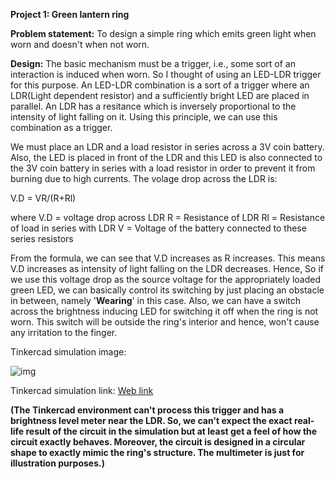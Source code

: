 __Project 1: Green lantern ring__

__Problem statement:__
To design a simple ring which emits green light when worn and doesn't when not worn.

__Design:__
The basic mechanism must be a trigger, i.e., some sort of an interaction is induced when worn. So I thought of using an LED-LDR trigger for this purpose. An LED-LDR combination is a sort of a trigger where an LDR(Light dependent resistor) and a sufficiently bright LED are placed in parallel. An LDR has a resitance which is inversely proportional to the intensity of light falling on it. Using this principle, we can use this combination as a trigger. 

We must place an LDR and a load resistor in series across a 3V coin battery. Also, the LED is placed in front of the LDR and this LED is also connected to the 3V coin battery in series with a load resistor in order to prevent it from burning due to high currents. The volage drop across the LDR is:

V.D = VR/(R+Rl)

where V.D = voltage drop across LDR
        R = Resistance of LDR
       Rl = Resistance of load in series with LDR
        V = Voltage of the battery connected to these series resistors
        
From the formula, we can see that V.D increases as R increases. This means V.D increases as intensity of light falling on the LDR decreases. Hence, So if we use this voltage drop as the source voltage for the appropriately loaded green LED, we can basically control its switching by just placing an obstacle in between, namely '__Wearing__' in this case. Also, we can have a switch across the brightness inducing LED for switching it off when the ring is not worn. This switch will be outside the ring's interior and hence, won't cause any irritation to the finger.

Tinkercad simulation image:

![img](https://github.com/Ruban-VP/Electronics-club-mini-task-3/blob/master/Brave%20Waasa-Hillar.png?raw=true)

Tinkercad simulation link: [Web link](https://www.tinkercad.com/things/g9umWpZAEXY-brave-waasa-hillar/editel?tenant=circuits?sharecode=LrNU6fSPrm9PLwGul8CrZp7oOIiafZzpptvUjarqxHY)

__(The Tinkercad environment can't process this trigger and has a brightness level meter near the LDR. So, we can't expect the exact real-life result of the circuit in the simulation but at least get a feel of how the circuit exactly behaves. Moreover, the circuit is designed in a circular shape to exactly mimic the ring's structure. The multimeter is just for illustration purposes.)__
